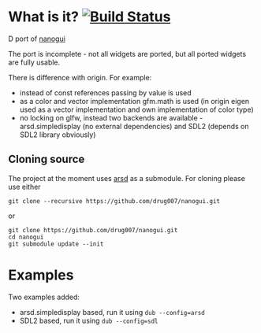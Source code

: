 # What is it? [![Build Status](https://travis-ci.org/drug007/nanogui.svg?branch=develop)](https://travis-ci.org/drug007/nanogui)

D port of [nanogui](https://github.com/wjakob/nanogui)

The port is incomplete - not all widgets are ported, but all ported widgets are fully usable.

There is difference with origin. For example:
- instead of const references passing by value is used
- as a color and vector implementation gfm.math is used (in origin eigen used as a vector implementation and own implementation of color type)
- no locking on glfw, instead two backends are available - arsd.simpledisplay (no external dependencies) and SDL2 (depends on SDL2 library obviously)

## Cloning source

The project at the moment uses [arsd](https://github.com/adamdruppe/arsd) as a submodule. For cloning please use either

```
git clone --recursive https://github.com/drug007/nanogui.git
```

or 
```
git clone https://github.com/drug007/nanogui.git
cd nanogui
git submodule update --init
```

# Examples

Two examples added:
- arsd.simpledisplay based, run it using `dub --config=arsd`
- SDL2 based, run it using `dub --config=sdl`